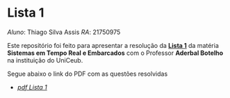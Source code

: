 # Lista 1

*Aluno*: Thiago Silva Assis  *RA*: 21750975


Este repositório foi feito para apresentar a resolução da [**Lista 1**](https://dev.educatux.com.br/uniceub/str/-/blob/master/pdf/202002-Lista01-STR.pdf) da matéria **Sistemas em Tempo Real e Embarcados** com o Professor **Aderbal Botelho** na  instituição do UniCeub.

Segue abaixo o link do PDF com as questões resolvidas

* [*pdf Lista 1*](https://github.com/thiagoassisk8/TrabalhoSTR_pdf/blob/main/Atividade%20STR/Lista01-STR.pdf)
    
